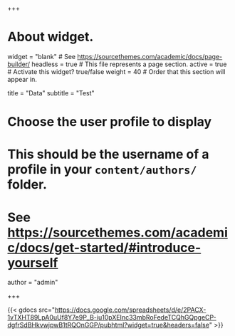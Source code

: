 +++
# About widget.
widget = "blank"  # See https://sourcethemes.com/academic/docs/page-builder/
headless = true  # This file represents a page section.
active = true  # Activate this widget? true/false
weight = 40  # Order that this section will appear in.

title = "Data"
subtitle = "Test"

# Choose the user profile to display
# This should be the username of a profile in your `content/authors/` folder.
# See https://sourcethemes.com/academic/docs/get-started/#introduce-yourself
author = "admin"

+++

{{< gdocs src="https://docs.google.com/spreadsheets/d/e/2PACX-1vTXHT89LpA0uUf8Y7e9P_B-iu10pXEInc33mbRoFedeTCQhGQpgeCP-dgfrSdBHkvwjpwB1tRQOnGGP/pubhtml?widget=true&headers=false" >}}